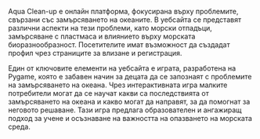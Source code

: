 Aqua Clean-up е онлайн платформа, фокусирана върху проблемите, свързани със замърсяването на океаните. В уебсайта се представят различни аспекти на тези проблеми, като морски отпадъци, замърсяване с пластмаса и влиянието върху морската биоразнообразност. Посетителите имат възможност да създадат профил чрез страниците за влизане и регистрация.

Един от ключовите елементи на уебсайта е играта, разработена на Pygame, която е забавен начин за децата да се запознаят с проблемите на замърсяването на океана. Чрез интерактивната игра малките потребители могат да се научат какви са последствията от замърсяването на океана и какво могат да направят, за да помогнат за неговото решаване. Тази игра предлага образователен и ангажиращ подход за учене и осъзнаване на важността на опазването на морската среда.